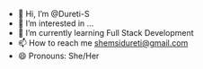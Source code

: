 - 👋 Hi, I’m @Dureti-S
- 👀 I’m interested in ...
- 🌱 I’m currently learning Full Stack Development
- 📫 How to reach me shemsidureti@gmail.com
- 😄 Pronouns: She/Her



